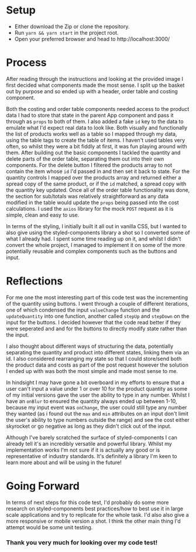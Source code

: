 # Setup
* Either download the Zip or clone the repository.
* Run `yarn && yarn start` in the project root.
* Open your preferred browser and head to http://localhost:3000/
 
# Process
After reading through the instructions and looking at the provided image I first decided what components made the most sense. I split up the basket out by purpose and so ended up with a header, order table and costing component.
 
Both the costing and order table components needed access to the product data I had to store that state in the parent App component and pass it through as `props` to both of them. I also added a fake `id` key to the data to emulate what I'd expect real data to look like.
Both visually and functionally the list of products works well as a table so I mapped through my data, using the table tags to create the table of items. I haven't used tables very often, so whilst they were a bit fiddly at first, it was fun playing around with them.
After building out the basic components I tackled the quantity and delete parts of the order table, separating them out into their own components. For the delete button I filtered the products array to not contain the item whose `id` I'd passed in and then set it back to state. For the quantity controls I mapped over the products array and returned either a spread copy of the same product, or if the `id` matched, a spread copy with the quantity key updated.
Once all of the order table functionality was done, the section for sub/totals was relatively straightforward as any data modified in the table would update the `props` being passed into the cost calculations. I used the `axios` library for the mock `POST` request as it is simple, clean and easy to use.
 
In terms of the styling, I initially built it all out in vanilla CSS, but I wanted to also give using the styled-components library a shot so I converted some of what I already had. I spent some time reading up on it, and whilst I didn't convert the whole project, I managed to implement it on some of the more potentially reusable and complex components such as the buttons and input.
 
# Reflections
 
For me one the most interesting part of this code test was the incrementing of the quantity using buttons. I went through a couple of different iterations, one of which condensed the input `valueChange` function and the `updateQuantity` into one function, another called `stepUp` and `stepDown` on the input for the buttons. I decided however that the code read better if they were seperated and and for the buttons to directly modify state rather than the input.
 
I also thought about different ways of structuring the data, potentially separating the quantity and  product into different states, linking them via an id. I also considered rearranging my state so that I could store/send both the product data and costs as part of the post request however the solution I ended up with was both the most simple and made most sense to me.
 
In hindsight I may have gone a bit overboard in my efforts to ensure that a user can't input a value under 1 or over 10 for the product quantity as some of my initial versions gave the user the ability to type in any number. Whilst I have an `onBlur` to ensured the quantity always ended up between 1-10, because my input event was `onChange`, the user could still type any number they wanted (as i found out the `max` and `min` attributes on an input don't limit the user's ability to type numbers outside the range) and see the cost either skyrocket or go negative as long as they didn't click out of the input.
 
Although I've barely scratched the surface of styled-components I can already tell it's an incredibly versatile and powerful library. Whilst my implementation works I'm not sure if it is actually any good or is representative of industry standards. It's definitely a library I'm keen to learn more about and will be using in the future!
 
# Going Forward
 
In terms of next steps for this code test, I'd probably do some more research on styled-components best practices/how to best use it in large scale applications and try to replicate for the whole task. I'd also also give a more responsive or mobile version a shot. I think the other main thing I'd attempt would be some unit testing.
 
 
### Thank you very much for looking over my code test!
 
